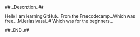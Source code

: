##...Descrption..##

Hello I am learning GitHub..
From the Freecodecamp...Which was free....M.leelasivasai..#
Which was for the beginners...

##..END..##